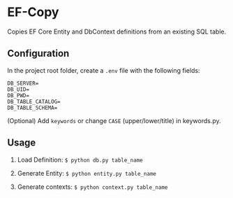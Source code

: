 # EF-Copy

Copies EF Core Entity and DbContext  definitions from an existing SQL table.

## Configuration

In the project root folder, create a ```.env``` file with the following fields:
```
DB_SERVER=
DB_UID=
DB_PWD=
DB_TABLE_CATALOG=
DB_TABLE_SCHEMA=
```

(Optional) Add ```keywords``` or  change ```CASE``` (upper/lower/title) in keywords.py.

## Usage

1) Load Definition:
```$ python db.py table_name```

2) Generate Entity:
```$ python entity.py table_name```

3) Generate contexts:
```$ python context.py table_name```